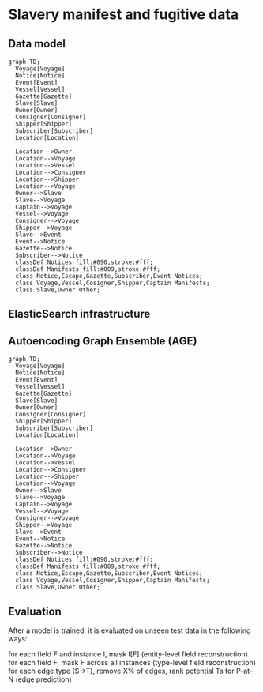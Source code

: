 # Slavery manifest and fugitive data

## Data model

```mermaid
graph TD;
  Voyage[Voyage]
  Notice[Notice]
  Event[Event]
  Vessel[Vessel]
  Gazette[Gazette]
  Slave[Slave]
  Owner[Owner]
  Consigner[Consigner]
  Shipper[Shipper]
  Subscriber[Subscriber]
  Location[Location]
  
  Location-->Owner
  Location-->Voyage
  Location-->Vessel
  Location-->Consigner
  Location-->Shipper
  Location-->Voyage
  Owner-->Slave
  Slave-->Voyage
  Captain-->Voyage
  Vessel-->Voyage
  Consigner-->Voyage
  Shipper-->Voyage
  Slave-->Event
  Event-->Notice
  Gazette-->Notice
  Subscriber-->Notice
  classDef Notices fill:#090,stroke:#fff;
  classDef Manifests fill:#009,stroke:#fff;
  class Notice,Escape,Gazette,Subscriber,Event Notices;
  class Voyage,Vessel,Cosigner,Shipper,Captain Manifests;
  class Slave,Owner Other;
```

## ElasticSearch infrastructure

## Autoencoding Graph Ensemble (AGE)

```mermaid
graph TD;
  Voyage[Voyage]
  Notice[Notice]
  Event[Event]
  Vessel[Vessel]
  Gazette[Gazette]
  Slave[Slave]
  Owner[Owner]
  Consigner[Consigner]
  Shipper[Shipper]
  Subscriber[Subscriber]
  Location[Location]
  
  Location-->Owner
  Location-->Voyage
  Location-->Vessel
  Location-->Consigner
  Location-->Shipper
  Location-->Voyage
  Owner-->Slave
  Slave-->Voyage
  Captain-->Voyage
  Vessel-->Voyage
  Consigner-->Voyage
  Shipper-->Voyage
  Slave-->Event
  Event-->Notice
  Gazette-->Notice
  Subscriber-->Notice
  classDef Notices fill:#090,stroke:#fff;
  classDef Manifests fill:#009,stroke:#fff;
  class Notice,Escape,Gazette,Subscriber,Event Notices;
  class Voyage,Vessel,Cosigner,Shipper,Captain Manifests;
  class Slave,Owner Other;
```

## Evaluation

After a model is trained, it is evaluated on unseen test data in the following ways: 

  for each field F and instance I, mask I[F] (entity-level field reconstruction)
  for each field F, mask F across all instances (type-level field reconstruction)
  for each edge type (S->T), remove X% of edges, rank potential Ts for P-at-N (edge prediction)
  
